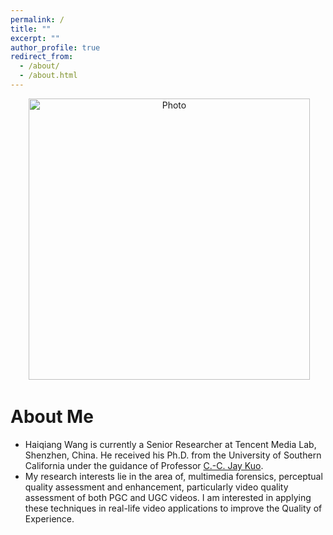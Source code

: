 ```yaml
---
permalink: /
title: ""
excerpt: ""
author_profile: true
redirect_from:
  - /about/
  - /about.html
---
```


<p align="center">
  <img src="https://haiqwang.github.io/files/HaiqiangWang.jpg?raw=true" alt="Photo" style="width: 450px;"/>
</p>

# About Me
* Haiqiang Wang is currently a Senior Researcher at Tencent Media Lab, Shenzhen, China. He received his Ph.D. from the University of Southern California under the guidance of Professor [C.-C. Jay Kuo](http://mcl.usc.edu/people/cckuo/).
* My research interests lie in the area of, multimedia forensics, perceptual quality assessment and enhancement, particularly video quality assessment of both PGC and UGC videos. I am interested in applying these techniques in real-life video applications to improve the Quality of Experience.
